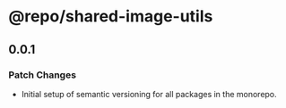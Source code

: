# @repo/shared-image-utils

## 0.0.1

### Patch Changes

- Initial setup of semantic versioning for all packages in the monorepo.
